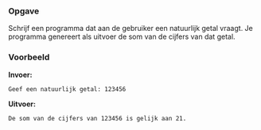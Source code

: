 ### Opgave

Schrijf een programma dat aan de gebruiker een natuurlijk getal vraagt. Je programma genereert als uitvoer de som van de cijfers van dat getal.

### Voorbeeld

**Invoer:**

    Geef een natuurlijk getal: 123456

**Uitvoer:**

    De som van de cijfers van 123456 is gelijk aan 21.
